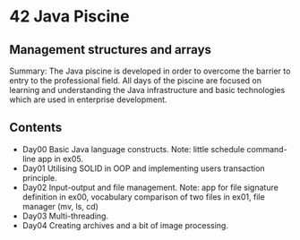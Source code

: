 # 42 Java Piscine

## Management structures and arrays

Summary: The Java piscine is developed in order to overcome the barrier to entry to the professional field. All days of the piscine are focused on learning and understanding the Java infrastructure and basic technologies which are used in enterprise development. 

## Contents
- Day00
    Basic Java language constructs.
    Note: little schedule command-line app in ex05.
- Day01
    Utilising SOLID in OOP and implementing users transaction principle.
- Day02
    Input-output and file management.
    Note: app for file signature definition in ex00, vocabulary comparison of two files in ex01, file manager (mv, ls, cd)
- Day03
    Multi-threading.
- Day04
    Creating archives and a bit of image processing.
